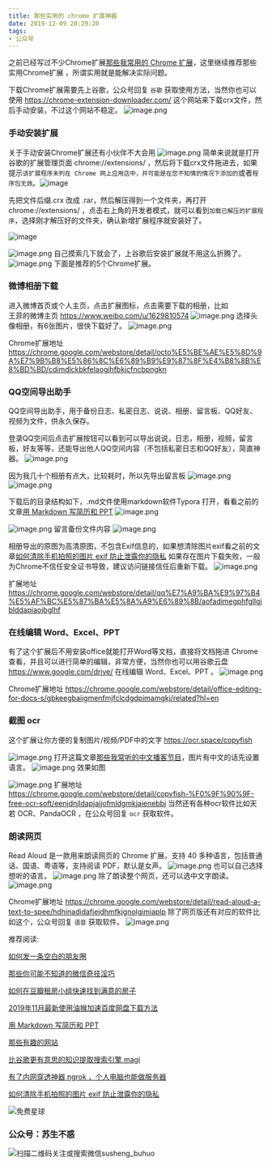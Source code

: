 ```yaml
---
title: 那些实用的 chrome 扩展神器
date: 2019-12-09 20:29:20
tags:
- 公众号
---
```

之前已经写过不少Chrome扩展[那些我常用的 Chrome 扩展](https://mp.weixin.qq.com/s/9XEABuraTAipZ_uZPDbQdQ)，这里继续推荐那些实用Chrome扩展 ，所谓实用就是能解决实际问题。

下载Chrome扩展需要先上谷歌，公众号回复 `谷歌` 获取使用方法，当然你也可以使用 https://chrome-extension-downloader.com/ 这个网站来下载crx文件，然后手动安装，不过这个网站不稳定。
![image.png](https://upload-images.jianshu.io/upload_images/17817191-87e61a3e684040b5.png?imageMogr2/auto-orient/strip%7CimageView2/2/w/1240)
### 手动安装扩展
关于手动安装Chrome扩展还有小伙伴不大会用
![image.png](https://upload-images.jianshu.io/upload_images/17817191-1518e75ab81da4ca.png?imageMogr2/auto-orient/strip%7CimageView2/2/w/1240)
简单来说就是打开谷歌的扩展管理页面 chrome://extensions/ ，然后将下载crx文件拖进去，如果提示`该扩展程序未列在 Chrome 网上应用店中，并可能是在您不知情的情况下添加的`或者`程序包无效`。![image](https://upload-images.jianshu.io/upload_images/17817191-bb1b25c754631152?imageMogr2/auto-orient/strip%7CimageView2/2/w/1240)

先把文件后缀.crx 改成 .rar，然后解压得到一个文件夹，再打开chrome://extensions/ ，点击右上角的开发者模式，就可以看到`加载已解压的扩展程序`，选择刚才解压好的文件夹，确认新增扩展程序就安装好了。

![image](https://upload-images.jianshu.io/upload_images/17817191-27cbb3e04f8f15fe?imageMogr2/auto-orient/strip%7CimageView2/2/w/1240)

![image.png](https://upload-images.jianshu.io/upload_images/17817191-161eb31e36e1f7c5.png?imageMogr2/auto-orient/strip%7CimageView2/2/w/1240)
自己摸索几下就会了，上谷歌后安装扩展就不用这么折腾了。
![image.png](https://upload-images.jianshu.io/upload_images/17817191-6e94d08d72890b34.png?imageMogr2/auto-orient/strip%7CimageView2/2/w/1240)
下面是推荐的5个Chrome扩展。
### 微博相册下载
进入微博首页或个人主页，点击扩展图标，点击需要下载的相册，比如  
王菲的微博主页 https://www.weibo.com/u/1629810574 
![image.png](https://upload-images.jianshu.io/upload_images/17817191-c578ea05e796c6b5.png?imageMogr2/auto-orient/strip%7CimageView2/2/w/1240)
选择头像相册，有6张图片，很快下载好了。
![image.png](https://upload-images.jianshu.io/upload_images/17817191-853765f66bad3d54.png?imageMogr2/auto-orient/strip%7CimageView2/2/w/1240)

Chrome扩展地址 https://chrome.google.com/webstore/detail/octo%E5%BE%AE%E5%8D%9A%E7%9B%B8%E5%86%8C%E6%89%B9%E9%87%8F%E4%B8%8B%E8%BD%BD/cdimdlckbkfelaogjhfbkjcfncbpngkn

### QQ空间导出助手
QQ空间导出助手，用于备份日志、私密日志、说说、相册、留言板、QQ好友、视频为文件，供永久保存。

登录QQ空间后点击扩展按钮可以看到可以导出说说，日志，相册，视频，留言板，好友等等，还能导出他人QQ空间内容（不包括私密日志和QQ好友），简直神器。
![image.png](https://upload-images.jianshu.io/upload_images/17817191-59e69e7a3ed17ec0.png?imageMogr2/auto-orient/strip%7CimageView2/2/w/1240)

因为我几十个相册有点大，比较耗时，所以先导出留言板
![image.png](https://upload-images.jianshu.io/upload_images/17817191-3be89fb8ac39eac9.png?imageMogr2/auto-orient/strip%7CimageView2/2/w/1240)
![image.png](https://upload-images.jianshu.io/upload_images/17817191-5ddf014b58bd5525.png?imageMogr2/auto-orient/strip%7CimageView2/2/w/1240)


下载后的目录结构如下，.md文件使用markdown软件Typora 打开，看看之前的文章[用 Markdown 写简历和 PPT](https://mp.weixin.qq.com/s/K5-1y2RRcgAu9sRsxKfZpQ)
![image.png](https://upload-images.jianshu.io/upload_images/17817191-28edab1b3b49464d.png?imageMogr2/auto-orient/strip%7CimageView2/2/w/1240)

![image.png](https://upload-images.jianshu.io/upload_images/17817191-bd433fac418458ac.png?imageMogr2/auto-orient/strip%7CimageView2/2/w/1240)
留言备份文件内容
![image.png](https://upload-images.jianshu.io/upload_images/17817191-e19abc270bbc89af.png?imageMogr2/auto-orient/strip%7CimageView2/2/w/1240)

相册导出的原图为高清原图，不包含Exif信息的，如果想清除图片exif看之前的文章[如何清除手机拍照的图片 exif 防止泄露你的隐私](https://mp.weixin.qq.com/s/9hoDHBm-tGwtXhGp7s7h7A)
如果存在图片下载失败，一般为Chrome不信任安全证书导致，建议访问链接信任后重新下载。
 ![image.png](https://upload-images.jianshu.io/upload_images/17817191-69480362f3c24451.png?imageMogr2/auto-orient/strip%7CimageView2/2/w/1240)

扩展地址 https://chrome.google.com/webstore/detail/qq%E7%A9%BA%E9%97%B4%E5%AF%BC%E5%87%BA%E5%8A%A9%E6%89%8B/aofadimegphfgllgjblddapiaojbglhf
### 在线编辑 Word、Excel、PPT

有了这个扩展后不用安装office就能打开Word等文档，直接将文档拖进 Chrome 查看，并且可以进行简单的编辑，非常方便，当然你也可以用谷歌云盘 https://www.google.com/drive/ 在线编辑 Word、Excel、PPT 。
![image.png](https://upload-images.jianshu.io/upload_images/17817191-b86c4537f5d3bcaf.png?imageMogr2/auto-orient/strip%7CimageView2/2/w/1240)


Chrome扩展地址 https://chrome.google.com/webstore/detail/office-editing-for-docs-s/gbkeegbaiigmenfmjfclcdgdpimamgkj/related?hl=en
### 截图 ocr  
这个扩展让你方便的复制图片/视频/PDF中的文字 https://ocr.space/copyfish  


![image.png](https://upload-images.jianshu.io/upload_images/17817191-da4393658cea0bae.png?imageMogr2/auto-orient/strip%7CimageView2/2/w/1240)
打开这篇文章[那些我常听的中文播客节目](https://mp.weixin.qq.com/s/Y8wlutMFZymzCAKM3fp8SA)，图片有中文的话先设置语言。
![image.png](https://upload-images.jianshu.io/upload_images/17817191-c0f81c11e28a85b9.png?imageMogr2/auto-orient/strip%7CimageView2/2/w/1240)
效果如图

![image.png](https://upload-images.jianshu.io/upload_images/17817191-2514187d650358f8.png?imageMogr2/auto-orient/strip%7CimageView2/2/w/1240)
扩展地址 https://chrome.google.com/webstore/detail/copyfish-%F0%9F%90%9F-free-ocr-soft/eenjdnjldapjajjofmldgmkjaienebbj
当然还有各种ocr软件比如天若 OCR、PandaOCR ，在公众号回复 `ocr` 获取软件。

### 朗读网页
 
Read Aloud 是一款用来朗读网页的 Chrome 扩展，支持 40 多种语言，包括普通话、国语、粤语等，支持阅读 PDF，默认是女声。
![image.png](https://upload-images.jianshu.io/upload_images/17817191-89497121728fdbff.png?imageMogr2/auto-orient/strip%7CimageView2/2/w/1240)
也可以自己选择想听的语言。
![image.png](https://upload-images.jianshu.io/upload_images/17817191-eda643510ab20144.png?imageMogr2/auto-orient/strip%7CimageView2/2/w/1240)
除了朗读整个网页，还可以选中文字朗读。
![image.png](https://upload-images.jianshu.io/upload_images/17817191-f368c66b5d4d118c.png?imageMogr2/auto-orient/strip%7CimageView2/2/w/1240)

Chrome扩展地址 https://chrome.google.com/webstore/detail/read-aloud-a-text-to-spee/hdhinadidafjejdhmfkjgnolgimiaplp
除了网页版还有对应的软件比如这个，公众号回复 `语音` 获取软件。
![image.png](https://upload-images.jianshu.io/upload_images/17817191-14bfa366def98d84.png?imageMogr2/auto-orient/strip%7CimageView2/2/w/1240)

推荐阅读:


[如何发一条空白的朋友圈](https://mp.weixin.qq.com/s/Xz1m-mqtCcBF_4hmGCpkUQ)

[那些你可能不知道的微信奇技淫巧](https://mp.weixin.qq.com/s/eGDO0Y8el_dsEyriCoAgog)

[如何在豆瓣租房小组快速找到满意的房子](https://mp.weixin.qq.com/s/k5lBwiDzGgSU3fh2v2Rw9A)

[2019年11月最新使用油猴加速百度网盘下载方法](https://mp.weixin.qq.com/s/XTn8wPEyThacR3GLHyzBLA)

[用 Markdown 写简历和 PPT](https://mp.weixin.qq.com/s/K5-1y2RRcgAu9sRsxKfZpQ)

[那些有趣的网站](https://mp.weixin.qq.com/s/ThUw9i43paFhXfPxF8mvyQ)

[比谷歌更有意思的知识提取搜索引擎 magi](https://mp.weixin.qq.com/s/f36fXJbMYgWMTSTaGMeFCg)

[有了内网穿透神器 ngrok ，个人电脑也能做服务器](https://mp.weixin.qq.com/s/I6Cd01c9fDx3MFeE3pGauw)

[如何清除手机拍照的图片 exif 防止泄露你的隐私](https://mp.weixin.qq.com/s/9hoDHBm-tGwtXhGp7s7h7A)

 ![免费星球](https://upload-images.jianshu.io/upload_images/17817191-8ff6e00de5b0726e.png?imageMogr2/auto-orient/strip%7CimageView2/2/w/1240)
### 公众号：苏生不惑
 ![扫描二维码关注或搜索微信susheng_buhuo](https://upload-images.jianshu.io/upload_images/17817191-6e0079f95d4c0338.jpg?imageMogr2/auto-orient/strip%7CimageView2/2/w/1240)
